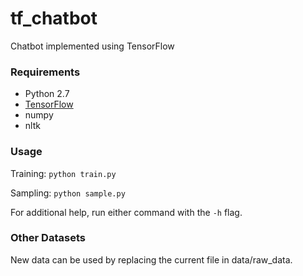 # tf_chatbot
Chatbot implemented using TensorFlow

### Requirements
- Python 2.7
- [TensorFlow](https://www.tensorflow.org/versions/r0.8/get_started/os_setup.html)
- numpy
- nltk

### Usage

Training: 
`python train.py`

Sampling:
`python sample.py`

For additional help, run either command with the `-h` flag.

### Other Datasets
New data can be used by replacing the current file in data/raw_data.
